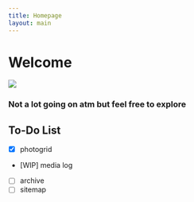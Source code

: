```yaml
---
title: Homepage
layout: main
---
```



  
# Welcome

![](https://i.imgur.com/AzxzIx5.png)

### Not a lot going on atm but feel free to explore


<section class="box">
<h2>To-Do List</h2>

- [x] photogrid
- [WIP] media log
- [ ] archive
- [ ] sitemap

</section>


